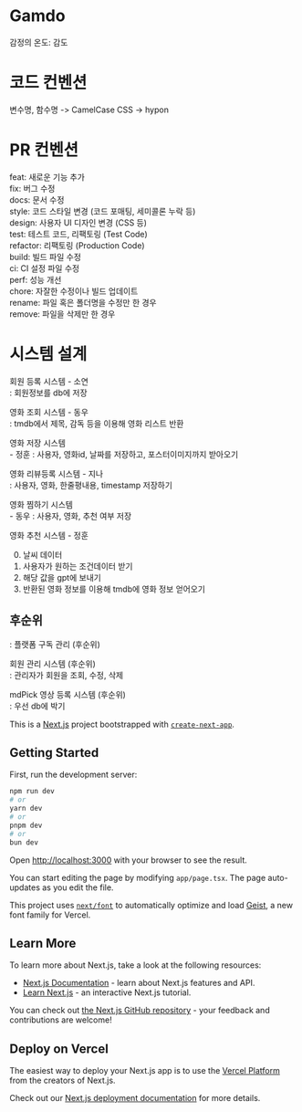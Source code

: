 # Gamdo

감정의 온도: 감도

# 코드 컨벤션

변수명, 함수명 -> CamelCase
CSS -> hypon

# PR 컨벤션

feat: 새로운 기능 추가 <br >
fix: 버그 수정<br >
docs: 문서 수정<br >
style: 코드 스타일 변경 (코드 포매팅, 세미콜론 누락 등)<br >
design: 사용자 UI 디자인 변경 (CSS 등)<br >
test: 테스트 코드, 리팩토링 (Test Code)<br >
refactor: 리팩토링 (Production Code)<br >
build: 빌드 파일 수정<br >
ci: CI 설정 파일 수정<br >
perf: 성능 개선<br >
chore: 자잘한 수정이나 빌드 업데이트<br >
rename: 파일 혹은 폴더명을 수정만 한 경우<br >
remove: 파일을 삭제만 한 경우<br >

# 시스템 설계

회원 등록 시스템 - 소연<br >
: 회원정보를 db에 저장<br >

영화 조회 시스템 - 동우<br >
: tmdb에서 제목, 감독 등을 이용해 영화 리스트 반환<br >

영화 저장 시스템<br > - 정훈
: 사용자, 영화id, 날짜를 저장하고, 포스터이미지까지 받아오기<br >

영화 리뷰등록 시스템 - 지나<br >
: 사용자, 영화, 한줄평내용, timestamp 저장하기<br >

영화 찜하기 시스템<br > - 동우
: 사용자, 영화, 추천 여부 저장<br >

영화 추천 시스템 - 정훈<br >

0. 날씨 데이터<br >
1. 사용자가 원하는 조건데이터 받기<br >
2. 해당 값을 gpt에 보내기<br >
3. 반환된 영화 정보를 이용해 tmdb에 영화 정보 얻어오기<br >

## 후순위

: 플랫폼 구독 관리 (후순위)<br >

회원 관리 시스템 (후순위)<br >
: 관리자가 회원을 조회, 수정, 삭제<br >

mdPick 영상 등록 시스템 (후순위)<br >
: 우선 db에 박기 <br >

This is a [Next.js](https://nextjs.org) project bootstrapped with [`create-next-app`](https://nextjs.org/docs/app/api-reference/cli/create-next-app).

## Getting Started

First, run the development server:

```bash
npm run dev
# or
yarn dev
# or
pnpm dev
# or
bun dev
```

Open [http://localhost:3000](http://localhost:3000) with your browser to see the result.

You can start editing the page by modifying `app/page.tsx`. The page auto-updates as you edit the file.

This project uses [`next/font`](https://nextjs.org/docs/app/building-your-application/optimizing/fonts) to automatically optimize and load [Geist](https://vercel.com/font), a new font family for Vercel.

## Learn More

To learn more about Next.js, take a look at the following resources:

- [Next.js Documentation](https://nextjs.org/docs) - learn about Next.js features and API.
- [Learn Next.js](https://nextjs.org/learn) - an interactive Next.js tutorial.

You can check out [the Next.js GitHub repository](https://github.com/vercel/next.js) - your feedback and contributions are welcome!

## Deploy on Vercel

The easiest way to deploy your Next.js app is to use the [Vercel Platform](https://vercel.com/new?utm_medium=default-template&filter=next.js&utm_source=create-next-app&utm_campaign=create-next-app-readme) from the creators of Next.js.

Check out our [Next.js deployment documentation](https://nextjs.org/docs/app/building-your-application/deploying) for more details.
